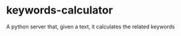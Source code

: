 keywords-calculator
===================

A python server that, given a text, it calculates the related keywords
